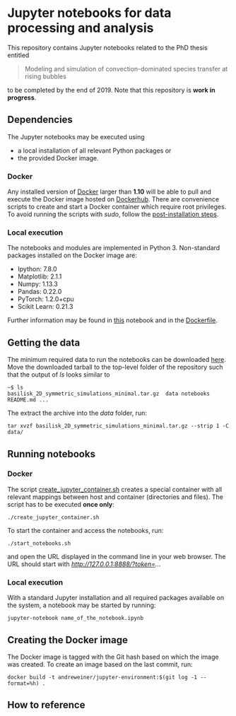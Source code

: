 # Jupyter notebooks for data processing and analysis

This repository contains Jupyter notebooks related to the PhD thesis entitled

> Modeling and simulation of convection-dominated species transfer at rising bubbles

to be completed by the end of 2019. Note that this repository is **work in progress**.

## Dependencies

The Jupyter notebooks may be executed using
- a local installation of all relevant Python packages or
- the provided Docker image.

### Docker

Any installed version of [Docker](https://docs.docker.com/install/) larger than **1.10** will be able to pull and execute the Docker image hosted on [Dockerhub](https://hub.docker.com/r/andreweiner/jupyter-environment). There are convenience scripts to create and start a Docker container which require root privileges. To avoid running the scripts with *sudo*, follow the [post-installation steps](https://docs.docker.com/install/linux/linux-postinstall/).

### Local execution

The notebooks and modules are implemented in Python 3. Non-standard packages installed on the Docker image are:

- Ipython: 7.8.0
- Matplotlib: 2.1.1
- Numpy: 1.13.3
- Pandas: 0.22.0
- PyTorch: 1.2.0+cpu
- Scikit Learn: 0.21.3

Further information may be found in [this](https://github.com/AndreWeiner/phd_notebooks/blob/master/notebooks/show_package_versions.ipynb) notebook and in the [Dockerfile](https://github.com/AndreWeiner/phd_notebooks/blob/master/Dockerfile).

## Getting the data

The minimum required data to run the notebooks can be downloaded [here](https://tudatalib.ulb.tu-darmstadt.de/bitstream/handle/tudatalib/2087/basilisk_2D_symmetric_simulations_minimal.tar.gz?sequence=3&isAllowed=y). Move the downloaded tarball to the top-level folder of the repository such that the output of *ls* looks similar to

```
~$ ls
basilisk_2D_symmetric_simulations_minimal.tar.gz  data notebooks README.md ...
```

The extract the archive into the *data* folder, run:
```
tar xvzf basilisk_2D_symmetric_simulations_minimal.tar.gz --strip 1 -C data/
```

## Running notebooks

### Docker

The script [create_jupyter_container.sh](https://github.com/AndreWeiner/phd_notebooks/blob/master/create_jupyter_container.sh) creates a special container with all relevant mappings between host and container (directories and files). The script has to be executed **once only**:

```
./create_jupyter_container.sh
```
To start the container and access the notebooks, run:

```
./start_notebooks.sh
```
and open the URL displayed in the command line in your web browser. The URL should start with *http://127.0.0.1:8888/?token=...*

### Local execution

With a standard Jupyter installation and all required packages available on the system, a notebook may be started by running:

```
jupyter-notebook name_of_the_notebook.ipynb
```

## Creating the Docker image

The Docker image is tagged with the Git hash based on which the image was created. To create an image based on the last commit, run:
```
docker build -t andreweiner/jupyter-environment:$(git log -1 --format=%h) .
```

## How to reference
